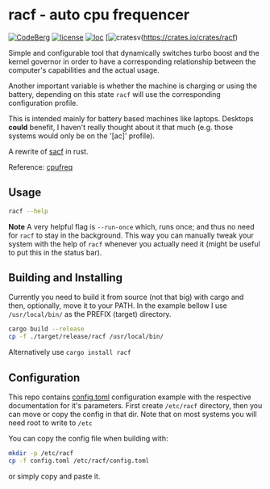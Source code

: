 racf - auto cpu frequencer
==========================
[![CodeBerg](https://img.shields.io/badge/Hosted_at-Codeberg-%232185D0?style=flat-square&logo=CodeBerg)](https://codeberg.org/explosion-mental/racf)
[![license](https://img.shields.io/badge/license-GPL--3.0-lightgreen?style=flat-square)](./LICENSE)
[![loc](https://img.shields.io/tokei/lines/github/explosion-mental/racf?color=lightgreen&style=flat-square)](./racf.rs)
[![cratesv](https://img.shields.io/crates/v/racf?style=flat-square&color=red)(https://crates.io/crates/racf)
<br>

Simple and configurable tool that dynamically switches turbo boost and the
kernel governor in order to have a corresponding relationship between the
computer's capabilities and the actual usage.


Another important variable is whether the machine is charging or using the
battery, depending on this state `racf` will use the corresponding
configuration profile.


This is intended mainly for battery based machines like laptops. Desktops
**could** benefit, I haven't really thought about it that much (e.g. those
systems would only be on the '[ac]' profile).


A rewrite of [sacf](https://github.com/explosion-mental/sacf) in rust.


Reference: [cpufreq](https://www.kernel.org/doc/html/v4.14/admin-guide/pm/cpufreq.html)

Usage
-----

```sh
racf --help
```

**Note** A very helpful flag is `--run-once` which, runs once; and thus no need
for `racf` to stay in the background. This way you can manually tweak your
system with the help of `racf` whenever you actually need it (might be useful
to put this in the status bar).

Building and Installing
-----------------------
Currently you need to build it from source (not that big) with cargo
and then, optionally, move it to your PATH. In the example bellow I use
`/usr/local/bin/` as the PREFIX (target) directory.

```sh
cargo build --release
cp -f ./target/release/racf /usr/local/bin/
```
Alternatively use `cargo install racf`

Configuration
-------------
This repo contains [config.toml](./config.toml) configuration example
with the respective documentation for it's parameters.
First create `/etc/racf` directory, then you can move or copy the config in that dir.
Note that on most systems you will need root to write to `/etc`

You can copy the config file when building with:
```sh
mkdir -p /etc/racf
cp -f config.toml /etc/racf/config.toml
```

or simply copy and paste it.
